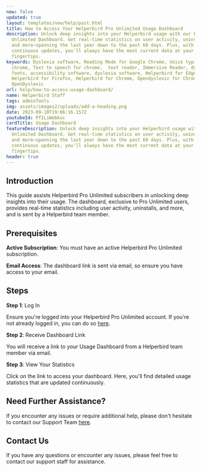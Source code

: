 ```yaml
---
new: false
updated: true
layout: templates/new/help/post.html
title: How to Access Your Helperbird Pro Unlimited Usage Dashboard
description: Unlock deep insights into your Helperbird usage with our Pro
  Unlimited Dashboard. Get real-time statistics on user activity, uninstalls,
  and more—spanning the last year down to the past 60 days. Plus, with
  continuous updates, you'll always have the most current data at your
  fingertips.
keywords: Dyslexia software, Reading Mode for Google Chrome, Voice typing for
  chrome, Text to speech for chrome,  text reader, Immersive Reader, dyslexia
  fonts, accessibility software, dyslexia software, Helperbird for Edge,
  Helperbird for Firefox, Helperbird for Chrome, Opendyslexic for Chrome,
  OpenDyslexic
url: help/how-to-access-usage-dashboard/
name: Helperbird Staff
tags: adminTools
img: assets/images2/uploads/add-a-heading.png
date: 2023-09-10T19:06:16.157Z
youtubeId: PfILiWebkuc
cardTitle: Usage Dashboard
featureDescription: Unlock deep insights into your Helperbird usage with our Pro
  Unlimited Dashboard. Get real-time statistics on user activity, uninstalls,
  and more—spanning the last year down to the past 60 days. Plus, with
  continuous updates, you'll always have the most current data at your
  fingertips.
header: true
---
```



## Introduction
This guide assists Helperbird Pro Unlimited subscribers in unlocking deep insights into their usage. The dashboard, exclusive to Pro Unlimited users, provides real-time statistics including user activity, uninstalls, and more, and is sent by a Helperbird team member.

## Prerequisites

**Active Subscription**: You must have an active Helperbird Pro Unlimited subscription.

**Email Access**: The dashboard link is sent via email, so ensure you have access to your email.

## Steps

**Step 1**: Log In

Ensure you're logged into your Helperbird Pro Unlimited account. If you're not already logged in, you can do so [here](https://www.helperbird.com/login).

**Step 2**: Receive Dashboard Link

You will receive a link to your Usage Dashboard from a Helperbird team member via email.

**Step 3**: View Your Statistics

Click on the link to access your dashboard. Here, you'll find detailed usage statistics that are updated continuously.

## Need Further Assistance?

If you encounter any issues or require additional help, please don't hesitate to contact our Support Team [here](https://www.helperbird.com/support).

## Contact Us

If you have any questions or encounter any issues, please feel free to contact our support staff for assistance.

